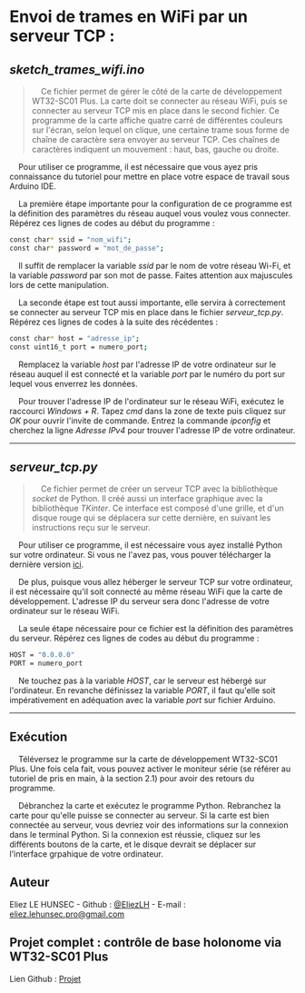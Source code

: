 # Envoi de trames en WiFi par un serveur TCP : 

## *sketch_trames_wifi.ino*

> &nbsp;&nbsp;&nbsp;&nbsp;Ce fichier permet de gérer le côté de la carte de développement WT32-SC01 Plus. La carte doit se connecter au réseau WiFi, puis se connecter au serveur TCP mis en place dans le second fichier. Ce programme de la carte affiche quatre carré de différentes couleurs sur l'écran, selon lequel on clique, une certaine trame sous forme de chaîne de caractère sera envoyer au serveur TCP. Ces chaînes de caractères indiquent un mouvement : haut, bas, gauche ou droite.

&nbsp;&nbsp;&nbsp;&nbsp;Pour utiliser ce programme, il est nécessaire que vous ayez pris connaissance du tutoriel pour mettre en place votre espace de travail sous Arduino IDE.

&nbsp;&nbsp;&nbsp;&nbsp;La première étape importante pour la configuration de ce programme est la définition des paramètres du réseau auquel vous voulez vous connecter. Répérez ces lignes de codes au début du programme :

<!-- Syntaxe pour un affichage de type : éditeur de code -->
```bash
const char* ssid = "nom_wifi";
const char* password = "mot_de_passe";
```

&nbsp;&nbsp;&nbsp;&nbsp;Il suffit de remplacer la variable *ssid* par le nom de votre réseau Wi-Fi, et la variable *password* par son mot de passe. Faites attention aux majuscules lors de cette manipulation.

&nbsp;&nbsp;&nbsp;&nbsp;La seconde étape est tout aussi importante, elle servira à correctement se connecter au serveur TCP mis en place dans le fichier *serveur_tcp.py*. Répérez ces lignes de codes à la suite des récédentes :

```bash
const char* host = "adresse_ip";
const uint16_t port = numero_port;
```

&nbsp;&nbsp;&nbsp;&nbsp;Remplacez la variable *host* par l'adresse IP de votre ordinateur sur le réseau auquel il est connecté et la variable *port* par le numéro du port sur lequel vous enverrez les données.

&nbsp;&nbsp;&nbsp;&nbsp;Pour trouver l'adresse IP de l'ordinateur sur le réseau WiFi, exécutez le raccourci *Windows + R*. Tapez *cmd* dans la zone de texte puis cliquez sur *OK* pour ouvrir l'invite de commande. Entrez la commande *ipconfig* et cherchez la ligne *Adresse IPv4* pour trouver l'adresse IP de votre ordinateur.

---
## *serveur_tcp.py*

> &nbsp;&nbsp;&nbsp;&nbsp;Ce fichier permet de créer un serveur TCP avec la bibliothèque *socket* de Python. Il créé aussi un interface graphique avec la bibliothèque *TKinter*. Ce interface est composé d'une grille, et d'un disque rouge qui se déplacera sur cette dernière, en suivant les instructions reçu sur le serveur.

&nbsp;&nbsp;&nbsp;&nbsp;Pour utiliser ce programme, il est nécessaire vous ayez installé Python sur votre ordinateur. Si vous ne l'avez pas, vous pouver télécharger la dernière version [ici](https://www.python.org/downloads/).

&nbsp;&nbsp;&nbsp;&nbsp;De plus, puisque vous allez héberger le serveur TCP sur votre ordinateur, il est nécessaire qu'il soit connecté au même réseau WiFi que la carte de développement. L'adresse IP du serveur sera donc l'adresse de votre ordinateur sur le réseau WiFi.

&nbsp;&nbsp;&nbsp;&nbsp;La seule étape nécessaire pour ce fichier est la définition des paramètres du serveur. Répérez ces lignes de codes au début du programme :

```bash
HOST = "0.0.0.0"
PORT = numero_port
```

&nbsp;&nbsp;&nbsp;&nbsp;Ne touchez pas à la variable *HOST*, car le serveur est hébergé sur l'ordinateur. En revanche définissez la variable *PORT*, il faut qu'elle soit impérativement en adéquation avec la variable *port* sur fichier Arduino.

---

## Exécution

&nbsp;&nbsp;&nbsp;&nbsp;Téléversez le programme sur la carte de développement WT32-SC01 Plus. Une fois cela fait, vous pouvez activer le moniteur série (se référer au tutoriel de pris en main, à la section 2.1) pour avoir des retours du programme.

&nbsp;&nbsp;&nbsp;&nbsp;Débranchez la carte et exécutez le programme Python. Rebranchez la carte pour qu'elle puisse se connecter au serveur. Si la carte est bien connectée au serveur, vous devriez voir des informations sur la connexion dans le terminal Python. Si la connexion est réussie, cliquez sur les différents boutons de la carte, et le disque devrait se déplacer sur l'interface grpahique de votre ordinateur.

<!-- À adapter selon le/les auteur/auteurs -->
## Auteur
Eliez LE HUNSEC - Github : [@EliezLH](https://github.com/EliezLH) - E-mail : eliez.lehunsec.pro@gmail.com


<!-- NE PAS TOUCHER -->
## Projet complet : contrôle de base holonome via WT32-SC01 Plus

Lien Github : [Projet](https://github.com/Naellll/Controle-de-base-holonome-via-WT32-SC01-Plus)
